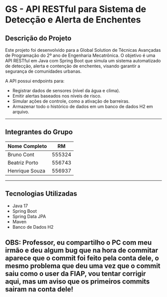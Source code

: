 # GS - API RESTful para Sistema de Detecção e Alerta de Enchentes

## Descrição do Projeto

Este projeto foi desenvolvido para a Global Solution de Técnicas Avançadas de Programação do 2º ano de Engenharia Mecatrônica. O objetivo é uma API RESTful em Java com Spring Boot que simula um sistema automatizado de detecção, alerta e contenção de enchentes, visando garantir a segurança de comunidades urbanas.

A API possui endpoints para:
- Registrar dados de sensores (nível da água e clima).
- Emitir alertas baseados nos níveis de risco.
- Simular ações de controle, como a ativação de barreiras.
- Armazenar todo o histórico de dados em um banco de dados H2 em arquivo.

---

## Integrantes do Grupo

| Nome Completo  | RM |
|----------------|----|
| Bruno Cont     | 555324 |
| Beatriz Porto  | 556743 |
| Henrique Souza | 556937 |

---

## Tecnologias Utilizadas

- Java 17
- Spring Boot
- Spring Data JPA
- Maven
- Banco de Dados H2

## OBS: Professor, eu compartilho o PC com meu irmão e deu algum bug que na hora de commitar aparece que o commit foi feito pela conta dele, o mesmo problema que deu uma vez que o commit saiu como o user da FIAP, vou tentar corrigir aqui, mas um aviso que os primeiros commits sairam na conta dele!